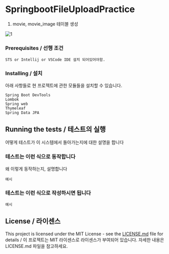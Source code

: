 # SpringbootFileUploadPractice

1. movie, movie_image 테이블 생성

![1](https://user-images.githubusercontent.com/43158428/128112228-1715a1f9-5a46-463e-b9cc-ad82ad0d01c4.PNG)





### Prerequisites / 선행 조건

```
STS or Intellij or VSCode IDE 설치 되어있어야함.
```

### Installing / 설치

아래 사항들로 현 프로젝트에 관한 모듈들을 설치할 수 있습니다.

```
Spring Boot DevTools
Lombok
Spring web
Thymeleaf
Spring Data JPA
```

## Running the tests / 테스트의 실행

어떻게 테스트가 이 시스템에서 돌아가는지에 대한 설명을 합니다

### 테스트는 이런 식으로 동작합니다

왜 이렇게 동작하는지, 설명합니다

```
예시
```

### 테스트는 이런 식으로 작성하시면 됩니다

```
예시
```


## License / 라이센스

This project is licensed under the MIT License - see the [LICENSE.md](https://gist.github.com/PurpleBooth/LICENSE.md) file for details / 이 프로젝트는 MIT 라이센스로 라이센스가 부여되어 있습니다. 자세한 내용은 LICENSE.md 파일을 참고하세요.
